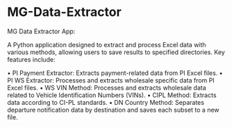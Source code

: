 # MG-Data-Extractor

MG Data Extractor App:

A Python application designed to extract and process Excel data with various methods, allowing users to save results to specified directories. Key features include:

  •	PI Payment Extractor: Extracts payment-related data from PI Excel files.
  •	PI WS Extractor: Processes and extracts wholesale specific data from PI Excel files.
  •	WS VIN Method: Processes and extracts wholesale data related to Vehicle Identification Numbers (VINs).
  •	CIPL Method: Extracts data according to CI-PL standards.
  •	DN Country Method: Separates departure notification data by destination and saves each subset to a new file.
